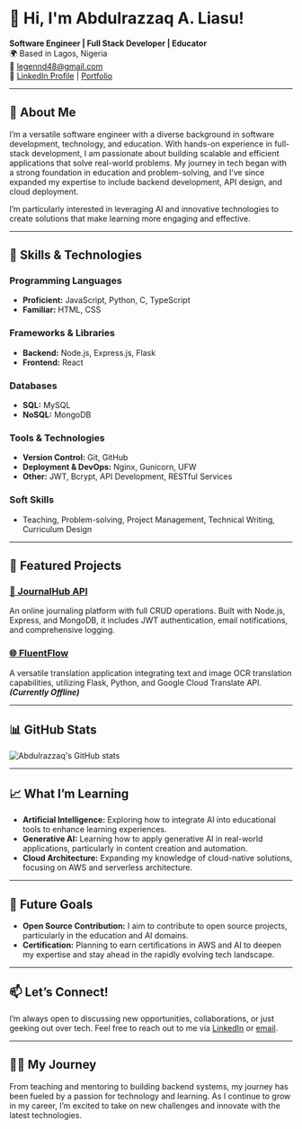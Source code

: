 # 👋 Hi, I'm Abdulrazzaq A. Liasu!

**Software Engineer | Full Stack Developer | Educator**  
🌍 Based in Lagos, Nigeria  
📧 [legennd48@gmail.com](mailto:legennd48@gmail.com)  
🔗 [LinkedIn Profile](https://linkedin.com/in/aaliasu) | [Portfolio](#)

---

## 🚀 About Me

I’m a versatile software engineer with a diverse background in software development, technology, and education. With hands-on experience in full-stack development, I am passionate about building scalable and efficient applications that solve real-world problems. My journey in tech began with a strong foundation in education and problem-solving, and I’ve since expanded my expertise to include backend development, API design, and cloud deployment.

I’m particularly interested in leveraging AI and innovative technologies to create solutions that make learning more engaging and effective.

---

## 🔧 Skills & Technologies

### Programming Languages
- **Proficient:** JavaScript, Python, C, TypeScript
- **Familiar:** HTML, CSS

### Frameworks & Libraries
- **Backend:** Node.js, Express.js, Flask
- **Frontend:** React

### Databases
- **SQL:** MySQL
- **NoSQL:** MongoDB

### Tools & Technologies
- **Version Control:** Git, GitHub
- **Deployment & DevOps:** Nginx, Gunicorn, UFW
- **Other:** JWT, Bcrypt, API Development, RESTful Services

### Soft Skills
- Teaching, Problem-solving, Project Management, Technical Writing, Curriculum Design

---

## 💼 Featured Projects

### [📝 JournalHub API](https://github.com/legennd48/JournalHub_API)
An online journaling platform with full CRUD operations. Built with Node.js, Express, and MongoDB, it includes JWT authentication, email notifications, and comprehensive logging.

### [🌐 FluentFlow](https://github.com/legennd48/FluentFlow)
A versatile translation application integrating text and image OCR translation capabilities, utilizing Flask, Python, and Google Cloud Translate API. ***(Currently Offline)***

---

## 📊 GitHub Stats

![Abdulrazzaq's GitHub stats](https://github-readme-stats.vercel.app/api?username=legennd48&show_icons=true&theme=radical)

---

## 📈 What I’m Learning

- **Artificial Intelligence:** Exploring how to integrate AI into educational tools to enhance learning experiences.
- **Generative AI:** Learning how to apply generative AI in real-world applications, particularly in content creation and automation.
- **Cloud Architecture:** Expanding my knowledge of cloud-native solutions, focusing on AWS and serverless architecture.

---

## 🎯 Future Goals

- **Open Source Contribution:** I aim to contribute to open source projects, particularly in the education and AI domains.
- **Certification:** Planning to earn certifications in AWS and AI to deepen my expertise and stay ahead in the rapidly evolving tech landscape.

---

## 📫 Let’s Connect!

I’m always open to discussing new opportunities, collaborations, or just geeking out over tech. Feel free to reach out to me via [LinkedIn](https://linkedin.com/in/aaliasu) or [email](mailto:legennd48@gmail.com).

---

## 👨‍💻 My Journey

From teaching and mentoring to building backend systems, my journey has been fueled by a passion for technology and learning. As I continue to grow in my career, I’m excited to take on new challenges and innovate with the latest technologies.



<!---
legennd48/legennd48 is a ✨ special ✨ repository because its `README.md` (this file) appears on your GitHub profile.
You can click the Preview link to take a look at your changes.
--->

